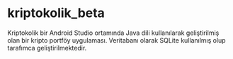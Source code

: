 # kriptokolik_beta
Kriptokolik bir Android Studio ortamında Java dili kullanılarak geliştirilmiş olan bir kripto portföy uygulaması. Veritabanı olarak SQLite kullanılmış olup tarafımca geliştirilmektedir.
